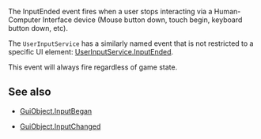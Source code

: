 The InputEnded event fires when a user stops interacting via a Human-Computer Interface device (Mouse button down, touch begin, keyboard button down, etc).

The `UserInputService` has a similarly named event that is not restricted to a specific UI element: [UserInputService.InputEnded](https://developer.roblox.com/api-reference/event/UserInputService/InputEnded).

This event will always fire regardless of game state.

## See also

 - [GuiObject.InputBegan](https://developer.roblox.com/api-reference/event/GuiObject/InputBegan)

 - [GuiObject.InputChanged](https://developer.roblox.com/api-reference/event/GuiObject/InputChanged)